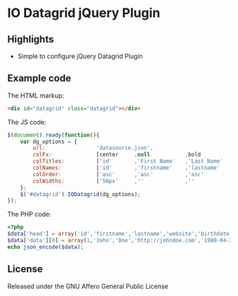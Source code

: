 # IO Datagrid jQuery Plugin

## Highlights

* Simple to configure jQuery Datagrid Plugin

## Example code


The HTML markup:

```html
<div id="datagrid" class="datagrid"></div>
```

The JS code:

```js
$(document).ready(function(){
    var dg_options = {
        url:                'datasource.json',
        colFx:              [center     ,null           ,bold          ,link        ,date_fr        ,date_fr],
        colTitles:          ['id'       ,'First Name'   ,'Last Name'    ,'Website'  ,'Birthdate'    ,"Subscribed"],
        colNames:           ['id'       ,'firstname'    ,'lastname'     ,'website'  ,'birthdate'    ,'subscribed'],
        colOrder:           ['asc'      ,'asc'          ,'asc'          ,'asc'      ,'desc'         ,'desc'],
        colWidths:          ['50px'     ,''             ,''             ,'120px'    ,'120px'        ,'120px']
    };
    $('#datagrid').IODatagrid(dg_options);
});
```

The PHP code:

```php
<?php
$data['head'] = array('id','firstname','lastname','website','birthdate','subscribed');
$data['data'][0] = array(1,'John','Doe','http://johndoe.com','1980-04-24','2013-04-24');
echo json_encode($data);
```

## License

Released under the GNU Affero General Public License
